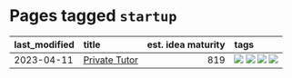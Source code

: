 # Pages tagged `startup`

|last_modified|title|est. idea maturity|tags
|:---|:---|---:|:---|
|2023-04-11|[Private Tutor](../private_tutor.md)|819|[![](https://img.shields.io/badge/tag-ai-c456a9)](../tags/ai.md) [![](https://img.shields.io/badge/tag-discussion-d7de4b)](../tags/discussion.md) [![](https://img.shields.io/badge/tag-education-3f9741)](../tags/education.md) [![](https://img.shields.io/badge/tag-startup-e54ba1)](../tags/startup.md)|